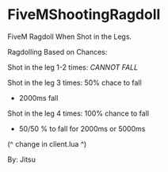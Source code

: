 
# FiveMShootingRagdoll #

FiveM Ragdoll When Shot in the Legs.

Ragdolling Based on Chances:

Shot in the leg 1-2 times: *CANNOT FALL*

Shot in the leg 3 times: 50% chace to fall
  - 2000ms fall

Shot in the leg 4 times: 100% chance to fall
  - 50/50 % to fall for 2000ms or 5000ms

(^ change in client.lua ^)

By: Jitsu

